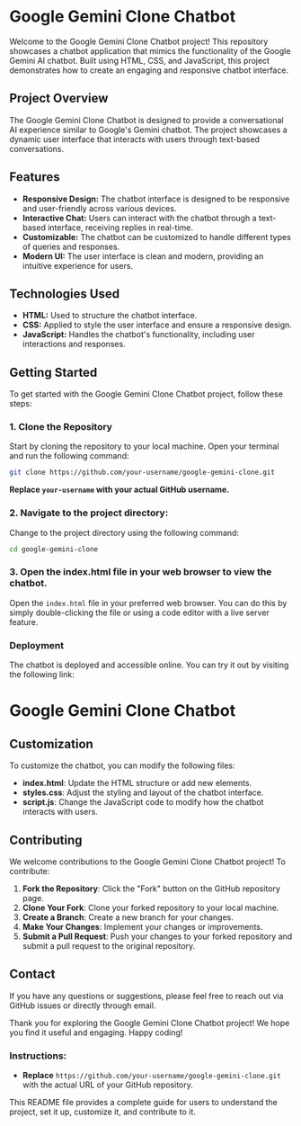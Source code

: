 # Google Gemini Clone Chatbot

Welcome to the Google Gemini Clone Chatbot project! This repository showcases a chatbot application that mimics the functionality of the Google Gemini AI chatbot. Built using HTML, CSS, and JavaScript, this project demonstrates how to create an engaging and responsive chatbot interface.

## Project Overview

The Google Gemini Clone Chatbot is designed to provide a conversational AI experience similar to Google's Gemini chatbot. The project showcases a dynamic user interface that interacts with users through text-based conversations.

## Features

- **Responsive Design:** The chatbot interface is designed to be responsive and user-friendly across various devices.
- **Interactive Chat:** Users can interact with the chatbot through a text-based interface, receiving replies in real-time.
- **Customizable:** The chatbot can be customized to handle different types of queries and responses.
- **Modern UI:** The user interface is clean and modern, providing an intuitive experience for users.

## Technologies Used

- **HTML:** Used to structure the chatbot interface.
- **CSS:** Applied to style the user interface and ensure a responsive design.
- **JavaScript:** Handles the chatbot's functionality, including user interactions and responses.

## Getting Started

To get started with the Google Gemini Clone Chatbot project, follow these steps:

### 1. Clone the Repository

Start by cloning the repository to your local machine. Open your terminal and run the following command:

```bash
git clone https://github.com/your-username/google-gemini-clone.git
```
**Replace `your-username` with your actual GitHub username.**

### 2. Navigate to the project directory:
Change to the project directory using the following command:

```bash
cd google-gemini-clone
```

### 3. Open the index.html file in your web browser to view the chatbot.
Open the `index.html` file in your preferred web browser. You can do this by simply double-clicking the file or using a code editor with a live server feature.

### Deployment
The chatbot is deployed and accessible online. You can try it out by visiting the following link:

# Google Gemini Clone Chatbot

## Customization

To customize the chatbot, you can modify the following files:

- **index.html**: Update the HTML structure or add new elements.
- **styles.css**: Adjust the styling and layout of the chatbot interface.
- **script.js**: Change the JavaScript code to modify how the chatbot interacts with users.

## Contributing

We welcome contributions to the Google Gemini Clone Chatbot project! To contribute:

1. **Fork the Repository**: Click the "Fork" button on the GitHub repository page.
2. **Clone Your Fork**: Clone your forked repository to your local machine.
3. **Create a Branch**: Create a new branch for your changes.
4. **Make Your Changes**: Implement your changes or improvements.
5. **Submit a Pull Request**: Push your changes to your forked repository and submit a pull request to the original repository.


## Contact

If you have any questions or suggestions, please feel free to reach out via GitHub issues or directly through email.

Thank you for exploring the Google Gemini Clone Chatbot project! We hope you find it useful and engaging. Happy coding!


### Instructions:
- **Replace** `https://github.com/your-username/google-gemini-clone.git` with the actual URL of your GitHub repository.

This README file provides a complete guide for users to understand the project, set it up, customize it, and contribute to it.

